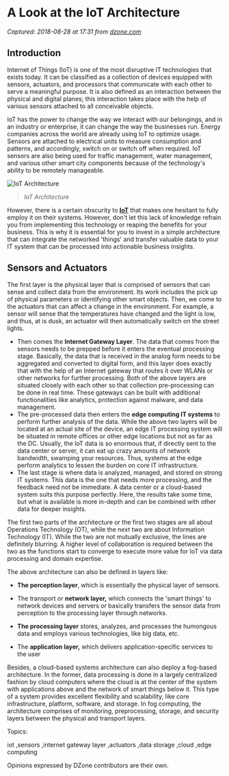 # A Look at the IoT Architecture

_Captured: 2018-08-28 at 17:31 from [dzone.com](https://dzone.com/articles/iot-architecture-2?edition=385426&utm_source=Zone%20Newsletter&utm_medium=email&utm_campaign=iot%202018-08-28)_

## **Introduction**

Internet of Things (IoT) is one of the most disruptive IT technologies that exists today. It can be classified as a collection of devices equipped with sensors, actuators, and processors that communicate with each other to serve a meaningful purpose. It is also defined as an interaction between the physical and digital planes; this interaction takes place with the help of various sensors attached to all conceivable objects.

IoT has the power to change the way we interact with our belongings, and in an industry or enterprise, it can change the way the businesses run. Energy companies across the world are already using IoT to optimize usage. Sensors are attached to electrical units to measure consumption and patterns, and accordingly, switch on or switch off when required. IoT sensors are also being used for traffic management, water management, and various other smart city components because of the technology's ability to be remotely manageable.

![IoT Architecture](https://dzone.com/storage/temp/9983998-iot-architecture.jpg)

> _IoT Architecture_

However, there is a certain obscurity to **[IoT](https://www.esds.co.in/iot)** that makes one hesitant to fully employ it on their systems. However, don't let this lack of knowledge refrain you from implementing this technology or reaping the benefits for your business. This is why it is essential for you to invest in a simple architecture that can integrate the networked 'things' and transfer valuable data to your IT system that can be processed into actionable business insights.

## **Sensors and Actuators**

The first layer is the physical layer that is comprised of sensors that can sense and collect data from the environment. Its work includes the pick up of physical parameters or identifying other smart objects. Then, we come to the actuators that can affect a change in the environment. For example, a sensor will sense that the temperatures have changed and the light is low, and thus, at is dusk, an actuator will then automatically switch on the street lights.

* Then comes the **Internet Gateway Layer**. The data that comes from the sensors needs to be prepped before it enters the eventual processing stage. Basically, the data that is received in the analog form needs to be aggregated and converted to digital form, and this layer does exactly that with the help of an Internet gateway that routes it over WLANs or other networks for further processing. Both of the above layers are situated closely with each other so that collection pre-processing can be done in real time. These gateways can be built with additional functionalities like analytics, protection against malware, and data management.
* The pre-processed data then enters the **edge computing IT systems** to perform further analysis of the data. While the above two layers will be located at an actual site of the device, an edge IT processing system will be situated in remote offices or other edge locations but not as far as the DC. Usually, the IoT data is so enormous that, if directly sent to the data center or server, it can eat up crazy amounts of network bandwidth, swamping your resources. Thus, systems at the edge perform analytics to lessen the burden on core IT infrastructure.
* The last stage is where data is analyzed, managed, and stored on strong IT systems. This data is the one that needs more processing, and the feedback need not be immediate. A data center or a cloud-based system suits this purpose perfectly. Here, the results take some time, but what is available is more in-depth and can be combined with other data for deeper insights.

The first two parts of the architecture or the first two stages are all about Operations Technology (OT), while the next two are about Information Technology (IT). While the two are not mutually exclusive, the lines are definitely blurring. A higher level of collaboration is required between the two as the functions start to converge to execute more value for IoT via data processing and domain expertise.

The above architecture can also be defined in layers like:

  * **The perception layer**, which is essentially the physical layer of sensors.

  * The transport or **network layer,** which connects the 'smart things' to network devices and servers or basically transfers the sensor data from perception to the processing layer through networks.

  * **The processing layer** stores, analyzes, and processes the humongous data and employs various technologies, like big data, etc.

  * The **application layer,** which delivers application-specific services to the user

Besides, a cloud-based systems architecture can also deploy a fog-based architecture. In the former, data processing is done in a largely centralized fashion by cloud computers where the cloud is at the center of the system with applications above and the network of smart things below it. This type of a system provides excellent flexibility and scalability, like core infrastructure, platform, software, and storage. In fog computing, the architecture comprises of monitoring, preprocessing, storage, and security layers between the physical and transport layers.

Topics:

iot ,sensors ,internet gateway layer ,actuators ,data storage ,cloud ,edge computing

Opinions expressed by DZone contributors are their own.
